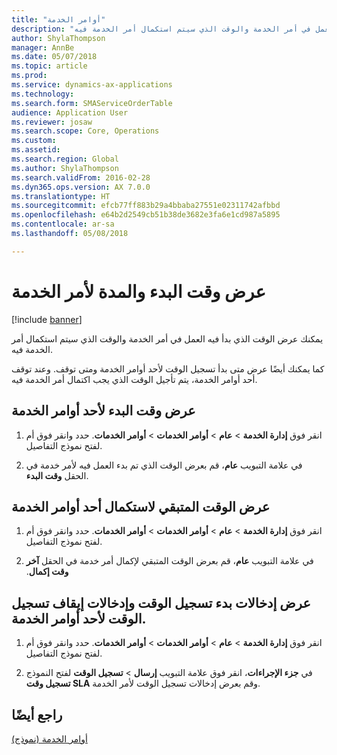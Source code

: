 ```yaml
---
title: "أوامر الخدمة"
description: "يمكنك عرض الوقت الذي بدأ فيه العمل في أمر الخدمة والوقت الذي سيتم استكمال أمر الخدمة فيه."
author: ShylaThompson
manager: AnnBe
ms.date: 05/07/2018
ms.topic: article
ms.prod: 
ms.service: dynamics-ax-applications
ms.technology: 
ms.search.form: SMAServiceOrderTable
audience: Application User
ms.reviewer: josaw
ms.search.scope: Core, Operations
ms.custom: 
ms.assetid: 
ms.search.region: Global
ms.author: ShylaThompson
ms.search.validFrom: 2016-02-28
ms.dyn365.ops.version: AX 7.0.0
ms.translationtype: HT
ms.sourcegitcommit: efcb77ff883b29a4bbaba27551e02311742afbbd
ms.openlocfilehash: e64b2d2549cb51b38de3682e3fa6e1cd987a5895
ms.contentlocale: ar-sa
ms.lasthandoff: 05/08/2018

---
```



# <a name="view-the-start-time-and-duration-of-a-service-order"></a>عرض وقت البدء والمدة لأمر الخدمة 

[!include [banner](../includes/banner.md)]


يمكنك عرض الوقت الذي بدأ فيه العمل في أمر الخدمة والوقت الذي سيتم استكمال أمر الخدمة فيه.

كما يمكنك أيضًا عرض متى بدأ تسجيل الوقت لأحد أوامر الخدمة ومتى توقف. وعند توقف أحد أوامر الخدمة، يتم تأجيل الوقت الذي يجب اكتمال أمر الخدمة فيه.

## <a name="view-the-start-time-for-a-service-order"></a>عرض وقت البدء لأحد أوامر الخدمة

1.  انقر فوق **إدارة الخدمة** \> **عام** \> **أوامر الخدمات** \> **أوامر الخدمات**. حدد وانقر فوق أم لفتح نموذج التفاصيل.

2.  في علامة التبويب **عام**، قم بعرض الوقت الذي تم بدء العمل فيه لأمر خدمة في الحقل **وقت البدء**.

## <a name="view-the-time-remaining-to-complete-a-service-order"></a>عرض الوقت المتبقي لاستكمال أحد أوامر الخدمة

1.  انقر فوق **إدارة الخدمة** \> **عام** \> **أوامر الخدمات** \> **أوامر الخدمات**. حدد وانقر فوق أم لفتح نموذج التفاصيل.

2.  في علامة التبويب **عام**، قم بعرض الوقت المتبقي لإكمال أمر خدمة في الحقل **‏‫آخر وقت إكمال**.

## <a name="view-the-start-time-and-stop-time-recording-entries-for-a-service-order"></a>عرض إدخالات بدء تسجيل الوقت وإدخالات إيقاف تسجيل الوقت لأحد أوامر الخدمة.

1.  انقر فوق **إدارة الخدمة** \> **عام** \> **أوامر الخدمات** \> **أوامر الخدمات**. حدد وانقر فوق أم لفتح نموذج التفاصيل.

2.  في **جزء الإجراءات**، انقر فوق علامة التبويب **إرسال** \> **تسجيل الوقت** لفتح النموذج **تسجيل وقت SLA** وقم بعرض إدخالات تسجيل الوقت لأمر الخدمة.

## <a name="see-also"></a>راجع أيضًا

[أوامر الخدمة (نموذج)](https://technet.microsoft.com/en-us/library/aa554361\(v=ax.60\))

  



